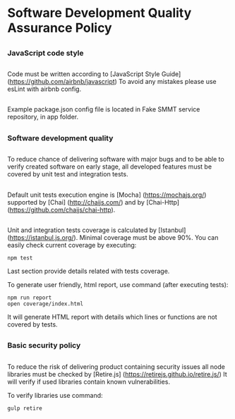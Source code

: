 # Software Development Quality Assurance Policy

##
### JavaScript code style
##
Code must be written according to [JavaScript Style Guide] (https://github.com/airbnb/javascript)
To avoid any mistakes please use esLint with airbnb config.
##
Example package.json config file is located in Fake SMMT service repository, in app folder.

##
### Software development quality
##
To reduce chance of delivering software with major bugs and to be able to verify created software on early stage, all developed features must be covered by unit test and integration tests.
##
Default unit tests execution engine is [Mocha] (https://mochajs.org/) supported by [Chai] (http://chaijs.com/) and by [Chai-Http] (https://github.com/chaijs/chai-http).
##
Unit and integration tests coverage is calculated by [Istanbul] (https://istanbul.js.org/).
Minimal coverage must be above 90%. You can easily check current coverage by executing:
```
npm test
```
Last section provide details related with tests coverage.

To generate user friendly, html report, use command (after executing tests):
```
npm run report
open coverage/index.html
```
It will generate HTML report with details which lines or functions are not covered by tests.

##
### Basic security policy
##

To reduce the risk of delivering product containing security issues all node libraries must be checked by [Retire.js] (https://retirejs.github.io/retire.js/)
It will verify if used libraries contain known vulnerabilities.

To verify libraries use command:
```
gulp retire
```
